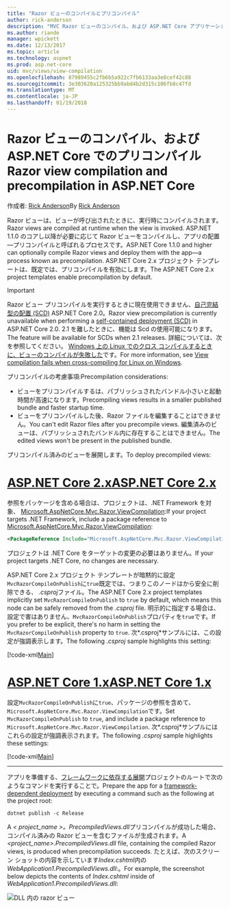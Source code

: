 ```yaml
---
title: "Razor ビューのコンパイルとプリコンパイル"
author: rick-anderson
description: "MVC Razor ビューのコンパイル、および ASP.NET Core アプリケーションでのプリコンパイルを有効にする方法を説明するリファレンス ドキュメント。"
ms.author: riande
manager: wpickett
ms.date: 12/13/2017
ms.topic: article
ms.technology: aspnet
ms.prod: asp.net-core
uid: mvc/views/view-compilation
ms.openlocfilehash: 87989455c2fb6b5a922c7fb6133aa3e8cef42c88
ms.sourcegitcommit: 3e303620a125325bb9abd4b2d315c106fb8c47fd
ms.translationtype: MT
ms.contentlocale: ja-JP
ms.lasthandoff: 01/19/2018
---
```

# <a name="razor-view-compilation-and-precompilation-in-aspnet-core"></a><span data-ttu-id="7d163-103">Razor ビューのコンパイル、および ASP.NET Core でのプリコンパイル</span><span class="sxs-lookup"><span data-stu-id="7d163-103">Razor view compilation and precompilation in ASP.NET Core</span></span>

<span data-ttu-id="7d163-104">作成者: [Rick Anderson](https://twitter.com/RickAndMSFT)</span><span class="sxs-lookup"><span data-stu-id="7d163-104">By [Rick Anderson](https://twitter.com/RickAndMSFT)</span></span>

<span data-ttu-id="7d163-105">Razor ビューは、ビューが呼び出されたときに、実行時にコンパイルされます。</span><span class="sxs-lookup"><span data-stu-id="7d163-105">Razor views are compiled at runtime when the view is invoked.</span></span> <span data-ttu-id="7d163-106">ASP.NET 1.1.0 のコアし以降が必要に応じて Razor ビューをコンパイルし、アプリの配置&mdash;プリコンパイルと呼ばれるプロセスです。</span><span class="sxs-lookup"><span data-stu-id="7d163-106">ASP.NET Core 1.1.0 and higher can optionally compile Razor views and deploy them with the app&mdash;a process known as precompilation.</span></span> <span data-ttu-id="7d163-107">ASP.NET Core 2.x プロジェクト テンプレートは、既定では、プリコンパイルを有効にします。</span><span class="sxs-lookup"><span data-stu-id="7d163-107">The ASP.NET Core 2.x project templates enable precompilation by default.</span></span>

> [!IMPORTANT]
> <span data-ttu-id="7d163-108">Razor ビュー プリコンパイルを実行するときに現在使用できません、[自己完結型の配置 (SCD)](/dotnet/core/deploying/#self-contained-deployments-scd) ASP.NET Core 2.0。</span><span class="sxs-lookup"><span data-stu-id="7d163-108">Razor view precompilation is currently unavailable when performing a [self-contained deployment (SCD)](/dotnet/core/deploying/#self-contained-deployments-scd) in ASP.NET Core 2.0.</span></span> <span data-ttu-id="7d163-109">2.1 を離したときに、機能は Scd の使用可能になります。</span><span class="sxs-lookup"><span data-stu-id="7d163-109">The feature will be available for SCDs when 2.1 releases.</span></span> <span data-ttu-id="7d163-110">詳細については、次を参照してください。 [Windows 上の Linux でのクロス コンパイルするときに、ビューのコンパイルが失敗した](https://github.com/aspnet/MvcPrecompilation/issues/102)です。</span><span class="sxs-lookup"><span data-stu-id="7d163-110">For more information, see [View compilation fails when cross-compiling for Linux on Windows](https://github.com/aspnet/MvcPrecompilation/issues/102).</span></span>

<span data-ttu-id="7d163-111">プリコンパイルの考慮事項:</span><span class="sxs-lookup"><span data-stu-id="7d163-111">Precompilation considerations:</span></span>

* <span data-ttu-id="7d163-112">ビューをプリコンパイルするは、パブリッシュされたバンドル小さいと起動時間が高速になります。</span><span class="sxs-lookup"><span data-stu-id="7d163-112">Precompiling views results in a smaller published bundle and faster startup time.</span></span>
* <span data-ttu-id="7d163-113">ビューをプリコンパイルした後、Razor ファイルを編集することはできません。</span><span class="sxs-lookup"><span data-stu-id="7d163-113">You can't edit Razor files after you precompile views.</span></span> <span data-ttu-id="7d163-114">編集済みのビューは、パブリッシュされたバンドル内に存在することはできません。</span><span class="sxs-lookup"><span data-stu-id="7d163-114">The edited views won't be present in the published bundle.</span></span> 

<span data-ttu-id="7d163-115">プリコンパイル済みのビューを展開します。</span><span class="sxs-lookup"><span data-stu-id="7d163-115">To deploy precompiled views:</span></span>

# <a name="aspnet-core-2xtabaspnetcore2x"></a>[<span data-ttu-id="7d163-116">ASP.NET Core 2.x</span><span class="sxs-lookup"><span data-stu-id="7d163-116">ASP.NET Core 2.x</span></span>](#tab/aspnetcore2x)

<span data-ttu-id="7d163-117">参照をパッケージを含める場合は、プロジェクトは、.NET Framework を対象、 [Microsoft.AspNetCore.Mvc.Razor.ViewCompilation](https://www.nuget.org/packages/Microsoft.AspNetCore.Mvc.Razor.ViewCompilation/):</span><span class="sxs-lookup"><span data-stu-id="7d163-117">If your project targets .NET Framework, include a package reference to [Microsoft.AspNetCore.Mvc.Razor.ViewCompilation](https://www.nuget.org/packages/Microsoft.AspNetCore.Mvc.Razor.ViewCompilation/):</span></span>

```xml
<PackageReference Include="Microsoft.AspNetCore.Mvc.Razor.ViewCompilation" Version="2.0.0" PrivateAssets="All" />
```

<span data-ttu-id="7d163-118">プロジェクトは .NET Core をターゲットの変更の必要はありません。</span><span class="sxs-lookup"><span data-stu-id="7d163-118">If your project targets .NET Core, no changes are necessary.</span></span>

<span data-ttu-id="7d163-119">ASP.NET Core 2.x プロジェクト テンプレートが暗黙的に設定`MvcRazorCompileOnPublish`に`true`既定では、つまりこのノードはから安全に削除できる、 *.csproj*ファイル。</span><span class="sxs-lookup"><span data-stu-id="7d163-119">The ASP.NET Core 2.x project templates implicitly set `MvcRazorCompileOnPublish` to `true` by default, which means this node can be safely removed from the *.csproj* file.</span></span> <span data-ttu-id="7d163-120">明示的に指定する場合は、設定で害はありません、`MvcRazorCompileOnPublish`プロパティを`true`です。</span><span class="sxs-lookup"><span data-stu-id="7d163-120">If you prefer to be explicit, there's no harm in setting the `MvcRazorCompileOnPublish` property to `true`.</span></span> <span data-ttu-id="7d163-121">次*.csproj*サンプルには、この設定が強調表示します。</span><span class="sxs-lookup"><span data-stu-id="7d163-121">The following *.csproj* sample highlights this setting:</span></span>

[!code-xml[Main](view-compilation\sample\MvcRazorCompileOnPublish2.csproj?highlight=5)]

# <a name="aspnet-core-1xtabaspnetcore1x"></a>[<span data-ttu-id="7d163-122">ASP.NET Core 1.x</span><span class="sxs-lookup"><span data-stu-id="7d163-122">ASP.NET Core 1.x</span></span>](#tab/aspnetcore1x)

<span data-ttu-id="7d163-123">設定`MvcRazorCompileOnPublish`に`true`、パッケージの参照を含めて、`Microsoft.AspNetCore.Mvc.Razor.ViewCompilation`です。</span><span class="sxs-lookup"><span data-stu-id="7d163-123">Set `MvcRazorCompileOnPublish` to `true`, and include a package reference to `Microsoft.AspNetCore.Mvc.Razor.ViewCompilation`.</span></span> <span data-ttu-id="7d163-124">次*.csproj*サンプルにはこれらの設定が強調表示されます。</span><span class="sxs-lookup"><span data-stu-id="7d163-124">The following *.csproj* sample highlights these settings:</span></span>

[!code-xml[Main](view-compilation\sample\MvcRazorCompileOnPublish.csproj?highlight=5,12)]

---

<span data-ttu-id="7d163-125">アプリを準備する、[フレームワークに依存する展開](/dotnet/core/deploying/#framework-dependent-deployments-fdd)プロジェクトのルートで次のようなコマンドを実行することで。</span><span class="sxs-lookup"><span data-stu-id="7d163-125">Prepare the app for a [framework-dependent deployment](/dotnet/core/deploying/#framework-dependent-deployments-fdd) by executing a command such as the following at the project root:</span></span>

```console
dotnet publish -c Release
```

<span data-ttu-id="7d163-126">A *< project_name >。PrecompiledViews.dll*プリコンパイルが成功した場合、コンパイル済みの Razor ビューを含むファイルが生成されます。</span><span class="sxs-lookup"><span data-stu-id="7d163-126">A *<project_name>.PrecompiledViews.dll* file, containing the compiled Razor views, is produced when precompilation succeeds.</span></span> <span data-ttu-id="7d163-127">たとえば、次のスクリーン ショットの内容を示しています*Index.cshtml*内の*WebApplication1.PrecompiledViews.dll*:。</span><span class="sxs-lookup"><span data-stu-id="7d163-127">For example, the screenshot below depicts the contents of *Index.cshtml* inside of *WebApplication1.PrecompiledViews.dll*:</span></span>

![DLL 内の razor ビュー](view-compilation/_static/razor-views-in-dll.png)
